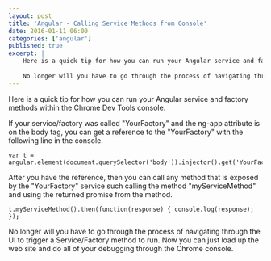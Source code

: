 ```yaml
---
layout: post
title: 'Angular - Calling Service Methods from Console'
date: 2016-01-11 06:00
categories: ['angular']
published: true
excerpt: | 
    Here is a quick tip for how you can run your Angular service and factory methods within the Chrome Dev Tools console.
        
    No longer will you have to go through the process of navigating through the UI to trigger a Service/Factory method to run.  Now you can just load up the web site and do all of your debugging through the Chrome console.   
---
```


Here is a quick tip for how you can run your Angular service and factory methods within the Chrome Dev Tools console.  

If your service/factory was called "YourFactory" and the ng-app attribute is on the body tag, you can get a reference to the "YourFactory" with the following line in the console.

    var t = angular.element(document.querySelector('body')).injector().get('YourFactory');

After you have the reference, then you can call any method that is exposed by the "YourFactory" service such calling the method "myServiceMethod" and using the returned promise from the method.

    t.myServiceMethod().then(function(response) { console.log(response); });

No longer will you have to go through the process of navigating through the UI to trigger a Service/Factory method to run.  Now you can just load up the web site and do all of your debugging through the Chrome console.   

